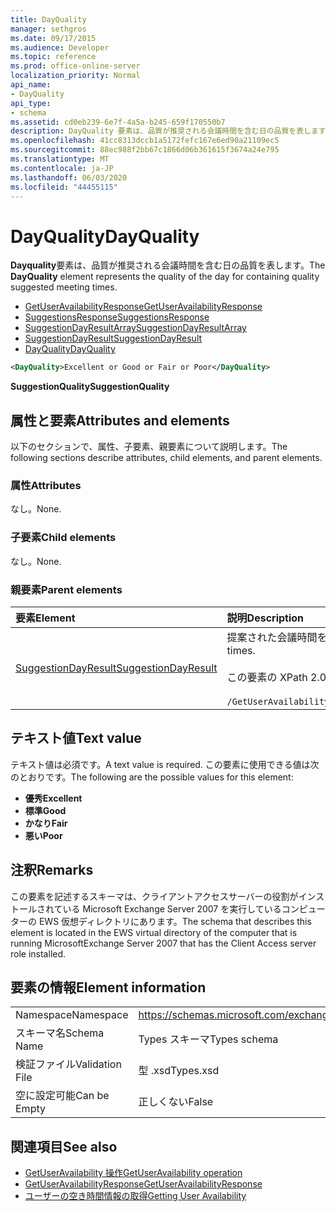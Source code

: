 ```yaml
---
title: DayQuality
manager: sethgros
ms.date: 09/17/2015
ms.audience: Developer
ms.topic: reference
ms.prod: office-online-server
localization_priority: Normal
api_name:
- DayQuality
api_type:
- schema
ms.assetid: cd0eb239-6e7f-4a5a-b245-659f170550b7
description: DayQuality 要素は、品質が推奨される会議時間を含む日の品質を表します。
ms.openlocfilehash: 41cc8313dccb1a5172fefc167e6ed90a21109ec5
ms.sourcegitcommit: 88ec988f2bb67c1866d06b361615f3674a24e795
ms.translationtype: MT
ms.contentlocale: ja-JP
ms.lasthandoff: 06/03/2020
ms.locfileid: "44455115"
---
```

# <a name="dayquality"></a><span data-ttu-id="f3e5b-103">DayQuality</span><span class="sxs-lookup"><span data-stu-id="f3e5b-103">DayQuality</span></span>

<span data-ttu-id="f3e5b-104">**Dayquality**要素は、品質が推奨される会議時間を含む日の品質を表します。</span><span class="sxs-lookup"><span data-stu-id="f3e5b-104">The **DayQuality** element represents the quality of the day for containing quality suggested meeting times.</span></span> 
  
- [<span data-ttu-id="f3e5b-105">GetUserAvailabilityResponse</span><span class="sxs-lookup"><span data-stu-id="f3e5b-105">GetUserAvailabilityResponse</span></span>](getuseravailabilityresponse.md)  
- [<span data-ttu-id="f3e5b-106">SuggestionsResponse</span><span class="sxs-lookup"><span data-stu-id="f3e5b-106">SuggestionsResponse</span></span>](suggestionsresponse.md) 
- [<span data-ttu-id="f3e5b-107">SuggestionDayResultArray</span><span class="sxs-lookup"><span data-stu-id="f3e5b-107">SuggestionDayResultArray</span></span>](suggestiondayresultarray.md)  
- [<span data-ttu-id="f3e5b-108">SuggestionDayResult</span><span class="sxs-lookup"><span data-stu-id="f3e5b-108">SuggestionDayResult</span></span>](suggestiondayresult.md) 
- [<span data-ttu-id="f3e5b-109">DayQuality</span><span class="sxs-lookup"><span data-stu-id="f3e5b-109">DayQuality</span></span>](dayquality.md)
  
```xml
<DayQuality>Excellent or Good or Fair or Poor</DayQuality>
```

<span data-ttu-id="f3e5b-110">**SuggestionQuality**</span><span class="sxs-lookup"><span data-stu-id="f3e5b-110">**SuggestionQuality**</span></span>

## <a name="attributes-and-elements"></a><span data-ttu-id="f3e5b-111">属性と要素</span><span class="sxs-lookup"><span data-stu-id="f3e5b-111">Attributes and elements</span></span>

<span data-ttu-id="f3e5b-112">以下のセクションで、属性、子要素、親要素について説明します。</span><span class="sxs-lookup"><span data-stu-id="f3e5b-112">The following sections describe attributes, child elements, and parent elements.</span></span>
  
### <a name="attributes"></a><span data-ttu-id="f3e5b-113">属性</span><span class="sxs-lookup"><span data-stu-id="f3e5b-113">Attributes</span></span>

<span data-ttu-id="f3e5b-114">なし。</span><span class="sxs-lookup"><span data-stu-id="f3e5b-114">None.</span></span>
  
### <a name="child-elements"></a><span data-ttu-id="f3e5b-115">子要素</span><span class="sxs-lookup"><span data-stu-id="f3e5b-115">Child elements</span></span>

<span data-ttu-id="f3e5b-116">なし。</span><span class="sxs-lookup"><span data-stu-id="f3e5b-116">None.</span></span>
  
### <a name="parent-elements"></a><span data-ttu-id="f3e5b-117">親要素</span><span class="sxs-lookup"><span data-stu-id="f3e5b-117">Parent elements</span></span>

|<span data-ttu-id="f3e5b-118">**要素**</span><span class="sxs-lookup"><span data-stu-id="f3e5b-118">**Element**</span></span>|<span data-ttu-id="f3e5b-119">**説明**</span><span class="sxs-lookup"><span data-stu-id="f3e5b-119">**Description**</span></span>|
|:-----|:-----|
|[<span data-ttu-id="f3e5b-120">SuggestionDayResult</span><span class="sxs-lookup"><span data-stu-id="f3e5b-120">SuggestionDayResult</span></span>](suggestiondayresult.md) <br/> |<span data-ttu-id="f3e5b-121">提案された会議時間を含む1つの日を表します。</span><span class="sxs-lookup"><span data-stu-id="f3e5b-121">Represents a single day that contains suggested meeting times.</span></span>  <br/><br/><span data-ttu-id="f3e5b-122">この要素の XPath 2.0 式を次に示します。</span><span class="sxs-lookup"><span data-stu-id="f3e5b-122">The following is the XPath 2.0 expression to this element:</span></span><br/><br/>`/GetUserAvailabilityResponse/SuggestionsResponse/SuggestionDayResultArray/SuggestionDayResult[i]` <br/> |
   
## <a name="text-value"></a><span data-ttu-id="f3e5b-123">テキスト値</span><span class="sxs-lookup"><span data-stu-id="f3e5b-123">Text value</span></span>

<span data-ttu-id="f3e5b-124">テキスト値は必須です。</span><span class="sxs-lookup"><span data-stu-id="f3e5b-124">A text value is required.</span></span> <span data-ttu-id="f3e5b-125">この要素に使用できる値は次のとおりです。</span><span class="sxs-lookup"><span data-stu-id="f3e5b-125">The following are the possible values for this element:</span></span>
  
- <span data-ttu-id="f3e5b-126">**優秀**</span><span class="sxs-lookup"><span data-stu-id="f3e5b-126">**Excellent**</span></span>   
- <span data-ttu-id="f3e5b-127">**標準**</span><span class="sxs-lookup"><span data-stu-id="f3e5b-127">**Good**</span></span>    
- <span data-ttu-id="f3e5b-128">**かなり**</span><span class="sxs-lookup"><span data-stu-id="f3e5b-128">**Fair**</span></span>    
- <span data-ttu-id="f3e5b-129">**悪い**</span><span class="sxs-lookup"><span data-stu-id="f3e5b-129">**Poor**</span></span>
    
## <a name="remarks"></a><span data-ttu-id="f3e5b-130">注釈</span><span class="sxs-lookup"><span data-stu-id="f3e5b-130">Remarks</span></span>

<span data-ttu-id="f3e5b-131">この要素を記述するスキーマは、クライアントアクセスサーバーの役割がインストールされている Microsoft Exchange Server 2007 を実行しているコンピューターの EWS 仮想ディレクトリにあります。</span><span class="sxs-lookup"><span data-stu-id="f3e5b-131">The schema that describes this element is located in the EWS virtual directory of the computer that is running MicrosoftExchange Server 2007 that has the Client Access server role installed.</span></span>
  
## <a name="element-information"></a><span data-ttu-id="f3e5b-132">要素の情報</span><span class="sxs-lookup"><span data-stu-id="f3e5b-132">Element information</span></span>

|||
|:-----|:-----|
|<span data-ttu-id="f3e5b-133">Namespace</span><span class="sxs-lookup"><span data-stu-id="f3e5b-133">Namespace</span></span>  <br/> |https://schemas.microsoft.com/exchange/services/2006/types  <br/> |
|<span data-ttu-id="f3e5b-134">スキーマ名</span><span class="sxs-lookup"><span data-stu-id="f3e5b-134">Schema Name</span></span>  <br/> |<span data-ttu-id="f3e5b-135">Types スキーマ</span><span class="sxs-lookup"><span data-stu-id="f3e5b-135">Types schema</span></span>  <br/> |
|<span data-ttu-id="f3e5b-136">検証ファイル</span><span class="sxs-lookup"><span data-stu-id="f3e5b-136">Validation File</span></span>  <br/> |<span data-ttu-id="f3e5b-137">型 .xsd</span><span class="sxs-lookup"><span data-stu-id="f3e5b-137">Types.xsd</span></span>  <br/> |
|<span data-ttu-id="f3e5b-138">空に設定可能</span><span class="sxs-lookup"><span data-stu-id="f3e5b-138">Can be Empty</span></span>  <br/> |<span data-ttu-id="f3e5b-139">正しくない</span><span class="sxs-lookup"><span data-stu-id="f3e5b-139">False</span></span>  <br/> |
   
## <a name="see-also"></a><span data-ttu-id="f3e5b-140">関連項目</span><span class="sxs-lookup"><span data-stu-id="f3e5b-140">See also</span></span>

- [<span data-ttu-id="f3e5b-141">GetUserAvailability 操作</span><span class="sxs-lookup"><span data-stu-id="f3e5b-141">GetUserAvailability operation</span></span>](getuseravailability-operation.md)  
- [<span data-ttu-id="f3e5b-142">GetUserAvailabilityResponse</span><span class="sxs-lookup"><span data-stu-id="f3e5b-142">GetUserAvailabilityResponse</span></span>](getuseravailabilityresponse.md)
- [<span data-ttu-id="f3e5b-143">ユーザーの空き時間情報の取得</span><span class="sxs-lookup"><span data-stu-id="f3e5b-143">Getting User Availability</span></span>](https://msdn.microsoft.com/library/d4133fcb-9b0f-4e6b-aadf-a389da83516a%28Office.15%29.aspx)

